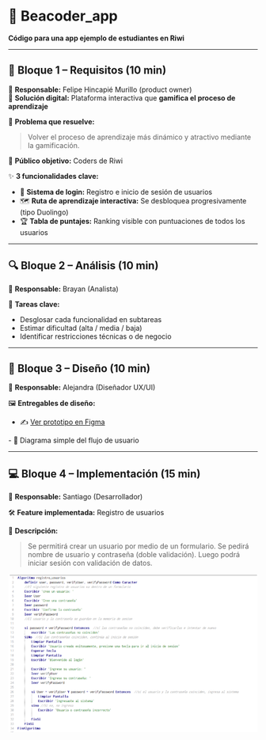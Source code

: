 # 🚀 Beacoder_app
**Código para una app ejemplo de estudiantes en Riwi**

---

## 📌 Bloque 1 – Requisitos (10 min)

👤 **Responsable:** Felipe Hincapié Murillo (product owner)  
🎯 **Solución digital:** Plataforma interactiva que **gamifica el proceso de aprendizaje**

🧩 **Problema que resuelve:**  

> Volver el proceso de aprendizaje más dinámico y atractivo mediante la gamificación.

👥 **Público objetivo:** Coders de Riwi

✨ **3 funcionalidades clave:**

- 🔐 **Sistema de login:** Registro e inicio de sesión de usuarios  
- 🗺️ **Ruta de aprendizaje interactiva:** Se desbloquea progresivamente (tipo Duolingo)  
- 🏆 **Tabla de puntajes:** Ranking visible con puntuaciones de todos los usuarios

---

## 🔍 Bloque 2 – Análisis (10 min)

👤 **Responsable:** Brayan (Analista)  

📌 **Tareas clave:**

- Desglosar cada funcionalidad en subtareas
- Estimar dificultad (alta / media / baja)
- Identificar restricciones técnicas o de negocio

---

## 🎨 Bloque 3 – Diseño (10 min)

👤 **Responsable:** Alejandra (Diseñador UX/UI)

🖼️ **Entregables de diseño:**

- ✍️  <a href="[https://www.figma.com/file/tu-archivo-id](https://www.figma.com/design/7IlKIdH5nFi9mJ9si3VH0N/Beacoder-desing?node-id=1-4670&t=uCMs8bNSdFegSxfc-1)"  target="_blank">
   Ver prototipo en Figma
</a>
- 🔄 Diagrama simple del flujo de usuario

---

## 💻 Bloque 4 – Implementación (15 min)

👤 **Responsable:** Santiago (Desarrollador)

🛠️ **Feature implementada:** Registro de usuarios

📖 **Descripción:**

> Se permitirá crear un usuario por medio de un formulario. Se pedirá nombre de usuario y contraseña (doble validación). Luego podrá iniciar sesión con validación de datos.

<p align="center">
  <img src="./code.png" alt="Vista previa del algoritmo" width="600"/>
</p>
